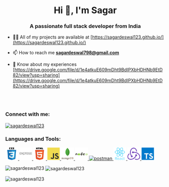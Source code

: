 <h1 align="center">Hi 👋, I'm Sagar</h1>
<h3 align="center">A passionate full stack developer from India</h3>

- 👨‍💻 All of my projects are available at [https://sagardeswal123.github.io/](https://sagardeswal123.github.io/)

- 📫 How to reach me **sagardeswal798@gmail.com**

- 📄 Know about my experiences [https://drive.google.com/file/d/1e4atkuE609mDht9BdIPXbHDHNb9EtD82/view?usp=sharing](https://drive.google.com/file/d/1e4atkuE609mDht9BdIPXbHDHNb9EtD82/view?usp=sharing)

<br/>
<br/>

<h3 align="left">Connect with me:</h3>
<p align="left">
<a href="https://linkedin.com/in/sagardeswal123" target="blank"><img align="center" src="https://raw.githubusercontent.com/rahuldkjain/github-profile-readme-generator/master/src/images/icons/Social/linked-in-alt.svg" alt="sagardeswal123" height="30" width="40" /></a>
</p>

<h3 align="left">Languages and Tools:</h3>
<p align="left"> <a href="https://www.w3schools.com/css/" target="_blank" rel="noreferrer"> <img src="https://raw.githubusercontent.com/devicons/devicon/master/icons/css3/css3-original-wordmark.svg" alt="css3" width="40" height="40"/> </a> <a href="https://expressjs.com" target="_blank" rel="noreferrer"> <img src="https://raw.githubusercontent.com/devicons/devicon/master/icons/express/express-original-wordmark.svg" alt="express" width="40" height="40"/> </a> <a href="https://www.w3.org/html/" target="_blank" rel="noreferrer"> <img src="https://raw.githubusercontent.com/devicons/devicon/master/icons/html5/html5-original-wordmark.svg" alt="html5" width="40" height="40"/> </a> <a href="https://developer.mozilla.org/en-US/docs/Web/JavaScript" target="_blank" rel="noreferrer"> <img src="https://raw.githubusercontent.com/devicons/devicon/master/icons/javascript/javascript-original.svg" alt="javascript" width="40" height="40"/> </a> <a href="https://www.mongodb.com/" target="_blank" rel="noreferrer"> <img src="https://raw.githubusercontent.com/devicons/devicon/master/icons/mongodb/mongodb-original-wordmark.svg" alt="mongodb" width="40" height="40"/> </a> <a href="https://nodejs.org" target="_blank" rel="noreferrer"> <img src="https://raw.githubusercontent.com/devicons/devicon/master/icons/nodejs/nodejs-original-wordmark.svg" alt="nodejs" width="40" height="40"/> </a> <a href="https://postman.com" target="_blank" rel="noreferrer"> <img src="https://www.vectorlogo.zone/logos/getpostman/getpostman-icon.svg" alt="postman" width="40" height="40"/> </a> <a href="https://reactjs.org/" target="_blank" rel="noreferrer"> <img src="https://raw.githubusercontent.com/devicons/devicon/master/icons/react/react-original-wordmark.svg" alt="react" width="40" height="40"/> </a> <a href="https://redux.js.org" target="_blank" rel="noreferrer"> <img src="https://raw.githubusercontent.com/devicons/devicon/master/icons/redux/redux-original.svg" alt="redux" width="40" height="40"/> </a> <a href="https://www.typescriptlang.org/" target="_blank" rel="noreferrer"> <img src="https://raw.githubusercontent.com/devicons/devicon/master/icons/typescript/typescript-original.svg" alt="typescript" width="40" height="40"/> </a> </p>

<p><img align="left" src="https://github-readme-stats.vercel.app/api/top-langs?username=sagardeswal123&show_icons=true&locale=en&layout=compact" alt="sagardeswal123" /></p>

<p>&nbsp;<img align="center" src="https://github-readme-stats.vercel.app/api?username=sagardeswal123&show_icons=true&locale=en" alt="sagardeswal123" /></p>

<p><img align="center" src="https://github-readme-streak-stats.herokuapp.com/?user=sagardeswal123&" alt="sagardeswal123" /></p>

